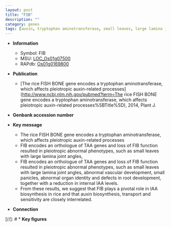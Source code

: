 ```yaml
---
layout: post
title: "FIB"
description: ""
category: genes
tags: [auxin, tryptophan aminotransferase, small leaves, large lamina joint angles, IAA, IAA biosynthesis, auxin biosynthesis, auxin transport, vascular development, panicle, organ identity, root development]
---
```


* **Information**  
    + Symbol: FIB  
    + MSU: [LOC_Os01g07500](http://rice.plantbiology.msu.edu/cgi-bin/ORF_infopage.cgi?orf=LOC_Os01g07500)  
    + RAPdb: [Os01g0169800](http://rapdb.dna.affrc.go.jp/viewer/gbrowse_details/irgsp1?name=Os01g0169800)  

* **Publication**  
    + [The rice FISH BONE gene encodes a tryptophan aminotransferase, which affects pleiotropic auxin-related processes](http://www.ncbi.nlm.nih.gov/pubmed?term=The rice FISH BONE gene encodes a tryptophan aminotransferase, which affects pleiotropic auxin-related processes%5BTitle%5D), 2014, Plant J.

* **Genbank accession number**  

* **Key message**  
    + The rice FISH BONE gene encodes a tryptophan aminotransferase, which affects pleiotropic auxin-related processes
    + FIB encodes an orthologue of TAA genes and loss of FIB function resulted in pleiotropic abnormal phenotypes, such as small leaves with large lamina joint angles,
    + FIB encodes an orthologue of TAA genes and loss of FIB function resulted in pleiotropic abnormal phenotypes, such as small leaves with large lamina joint angles, abnormal vascular development, small panicles, abnormal organ identity and defects in root development, together with a reduction in internal IAA levels.
    + From these results, we suggest that FIB plays a pivotal role in IAA biosynthesis in rice and that auxin biosynthesis, transport and sensitivity are closely interrelated.

* **Connection**  

[//]: # * **Key figures**  


